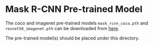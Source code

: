 # Mask R-CNN Pre-trained Model

The coco and imagenet pre-trained models `mask_rcnn_coco.pth` and `resnet50_imagenet.pth` can be downloaded from [here](https://drive.google.com/open?id=1LXUgC2IZUYNEoXr05tdqyKFZY0pZyPDc).

The pre-trained model(s) should be placed under this directory.